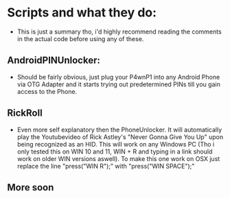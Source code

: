 # Scripts and what they do:

* This is just a summary tho, i'd highly recommend reading the comments in the actual code before using any of these.

## AndroidPINUnlocker:

* Should be fairly obvious, just plug your P4wnP1 into any Android Phone via OTG Adapter and it starts trying out predetermined PINs till you gain access to the Phone.

## RickRoll

* Even more self explanatory then the PhoneUnlocker. It will automatically play the Youtubevideo of Rick Astley's "Never Gonna Give You Up" upon being recognized as an HID. This will work on any Windows PC (Tho i only tested this on WIN 10 and 11, WIN + R and typing in a link should work on older WIN versions aswell). To make this one work on OSX just replace the line "press("WIN R");" with "press("WIN SPACE");"

## More soon
